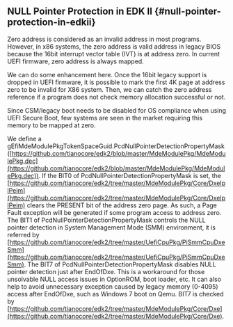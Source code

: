 <!--- @file
  Additional Overflow Detection file: -NULL Pointer Protection in EDKII

  Copyright (c) 2018, Intel Corporation. All rights reserved.<BR>

  Redistribution and use in source (original document form) and 'compiled'
  forms (converted to PDF, epub, HTML and other formats) with or without
  modification, are permitted provided that the following conditions are met:

  1) Redistributions of source code (original document form) must retain the
     above copyright notice, this list of conditions and the following
     disclaimer as the first lines of this file unmodified.

  2) Redistributions in compiled form (transformed to other DTDs, converted to
     PDF, epub, HTML and other formats) must reproduce the above copyright
     notice, this list of conditions and the following disclaimer in the
     documentation and/or other materials provided with the distribution.

  THIS DOCUMENTATION IS PROVIDED BY TIANOCORE PROJECT "AS IS" AND ANY EXPRESS OR
  IMPLIED WARRANTIES, INCLUDING, BUT NOT LIMITED TO, THE IMPLIED WARRANTIES OF
  MERCHANTABILITY AND FITNESS FOR A PARTICULAR PURPOSE ARE DISCLAIMED. IN NO
  EVENT SHALL TIANOCORE PROJECT  BE LIABLE FOR ANY DIRECT, INDIRECT, INCIDENTAL,
  SPECIAL, EXEMPLARY, OR CONSEQUENTIAL DAMAGES (INCLUDING, BUT NOT LIMITED TO,
  PROCUREMENT OF SUBSTITUTE GOODS OR SERVICES; LOSS OF USE, DATA, OR PROFITS;
  OR BUSINESS INTERRUPTION) HOWEVER CAUSED AND ON ANY THEORY OF LIABILITY,
  WHETHER IN CONTRACT, STRICT LIABILITY, OR TORT (INCLUDING NEGLIGENCE OR
  OTHERWISE) ARISING IN ANY WAY OUT OF THE USE OF THIS DOCUMENTATION, EVEN IF
  ADVISED OF THE POSSIBILITY OF SUCH DAMAGE.

-->

## NULL Pointer Protection in EDK II {#null-pointer-protection-in-edkii}

Zero address is considered as an invalid address in most programs. However, in x86 systems, the zero address is valid address in legacy BIOS because the 16bit interrupt vector table (IVT) is at address zero. In current UEFI firmware, zero address is always mapped.

We can do some enhancement here. Once the 16bit legacy support is dropped in UEFI firmware, it is possible to mark the first 4K page at address zero to be invalid for X86 system. Then, we can catch the zero address reference if a program does not check memory allocation successful or not.

Since CSM/legacy boot needs to be disabled for OS compliance when using UEFI Secure Boot, few systems are seen in the market requiring this memory to be mapped at zero.

We define a gEfiMdeModulePkgTokenSpaceGuid.PcdNullPointerDetectionPropertyMask ([https://github.com/tianocore/edk2/blob/master/MdeModulePkg/MdeModulePkg.dec](https://github.com/tianocore/edk2/blob/master/MdeModulePkg/MdeModulePkg.dec)). If the BIT0 of PcdNullPointerDetectionPropertyMask is set, the [https://github.com/tianocore/edk2/tree/master/MdeModulePkg/Core/DxeIplPeim](https://github.com/tianocore/edk2/tree/master/MdeModulePkg/Core/DxeIplPeim) clears the PRESENT bit of the address zero page. As such, a Page Fault exception will be generated if some program access to address zero. The BIT1 of PcdNullPointerDetectionPropertyMask controls the NULL pointer detection in System Management Mode (SMM) environment, it is referred by [https://github.com/tianocore/edk2/tree/master/UefiCpuPkg/PiSmmCpuDxeSmm](https://github.com/tianocore/edk2/tree/master/UefiCpuPkg/PiSmmCpuDxeSmm). The BIT7 of PcdNullPointerDetectionPropertyMask disables NULL pointer detection just after EndOfDxe. This is a workaround for those unsolvable NULL access issues in OptionROM, boot loader, etc. It can also help to avoid unnecessary exception caused by legacy memory (0-4095) access after EndOfDxe, such as Windows 7 boot on Qemu. BIT7 is checked by [https://github.com/tianocore/edk2/tree/master/MdeModulePkg/Core/Dxe](https://github.com/tianocore/edk2/tree/master/MdeModulePkg/Core/Dxe).